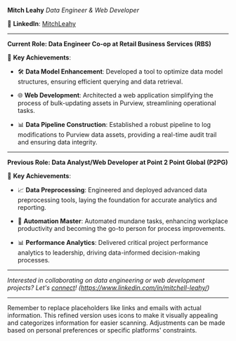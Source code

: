 
**Mitch Leahy**
*Data Engineer & Web Developer*

🔗 **LinkedIn**: [MitchLeahy](https://www.linkedin.com/in/mitchell-leahy/) 


---

**Current Role: Data Engineer Co-op at Retail Business Services (RBS)**

🔧 **Key Achievements**:

- 🛠️ **Data Model Enhancement**: Developed a tool to optimize data model structures, ensuring efficient querying and data retrieval.
  
- 🌐 **Web Development**: Architected a web application simplifying the process of bulk-updating assets in Purview, streamlining operational tasks.

- 📊 **Data Pipeline Construction**: Established a robust pipeline to log modifications to Purview data assets, providing a real-time audit trail and ensuring data integrity.

---

**Previous Role: Data Analyst/Web Developer at Point 2 Point Global (P2PG)**

🔧 **Key Achievements**:

- 📈 **Data Preprocessing**: Engineered and deployed advanced data preprocessing tools, laying the foundation for accurate analytics and reporting.

- 🤖 **Automation Master**: Automated mundane tasks, enhancing workplace productivity and becoming the go-to person for process improvements.

- 📊 **Performance Analytics**: Delivered critical project performance analytics to leadership, driving data-informed decision-making processes.

---

*Interested in collaborating on data engineering or web development projects? Let's [connect](#)!* *(https://www.linkedin.com/in/mitchell-leahy/)*

---

Remember to replace placeholders like links and emails with actual information. This refined version uses icons to make it visually appealing and categorizes information for easier scanning. Adjustments can be made based on personal preferences or specific platforms' constraints.

<!---
MitchLeahy/MitchLeahy is a ✨ special ✨ repository because its `README.md` (this file) appears on your GitHub profile.
You can click the Preview link to take a look at your changes.
--->
